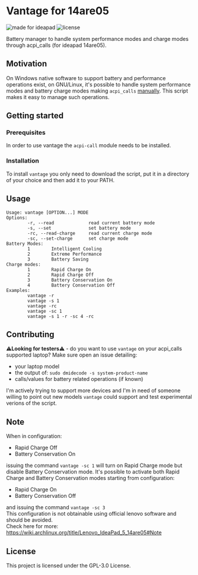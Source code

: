 # Vantage for 14are05

![made for ideapad](https://img.shields.io/badge/made%20for-ideapad-blue) ![license](https://img.shields.io/github/license/0xless/vantage)

Battery manager to handle system performance modes and charge modes through acpi_calls (for ideapad 14are05).

<!-- ![demo](img/demo.gif) -->

## Motivation

On Windows native software to support battery and performance operations exist, on GNU/Linux, it's possible to handle system performance modes and battery charge modes making `acpi_calls` [manually](https://wiki.archlinux.org/title/Lenovo_IdeaPad_5_14are05#Power_management). This script makes it easy to manage such operations.

## Getting started

### Prerequisites

In order to use vantage the `acpi-call` module needs to be installed.

### Installation

To install `vantage` you only need to download the script, put it in a directory of your choice and then add it to your PATH.

## Usage

```
Usage: vantage [OPTION...] MODE
Options:
        -r, --read             read current battery mode
        -s, --set              set battery mode
        -rc, --read-charge     read current charge mode
        -sc, --set-charge      set charge mode
Battery Modes:
        1        Intelligent Cooling
        2        Extreme Performance
        3        Battery Saving
Charge modes:
        1        Rapid Charge On
        2        Rapid Charge Off
        3        Battery Conservation On
        4        Battery Conservation Off
Examples:
        vantage -r
        vantage -s 1
        vantage -rc
        vantage -sc 1
        vantage -s 1 -r -sc 4 -rc
```

## Contributing

⚠️**Looking for testers**⚠️ - do you want to use `vantage` on your acpi_calls supported laptop?
Make sure open an issue detailing:

- your laptop model
- the output of: `sudo dmidecode -s system-product-name`
- calls/values for battery related operations (if known)

I'm actively trying to support more devices and I'm in need of someone willing to point out new models `vantage` could support and test experimental verions of the script.

## Note

When in configuration:

- Rapid Charge Off
- Battery Conservation On

issuing the command `vantage -sc 1` will turn on Rapid Charge mode but disable Battery Conservation mode.
It's possible to activate both Rapid Charge and Battery Conservation modes starting from configuration:

- Rapid Charge On
- Battery Conservation Off

and issuing the command `vantage -sc 3`  
This configuration is not obtainable using official lenovo software and should be avoided.  
Check here for more: https://wiki.archlinux.org/title/Lenovo_IdeaPad_5_14are05#Note

## License

This project is licensed under the GPL-3.0 License.
